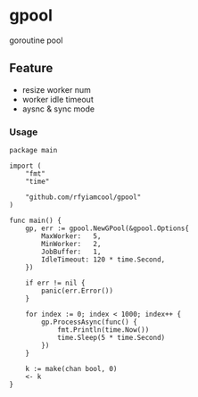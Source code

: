 # gpool

goroutine pool

## Feature

* resize worker num
* worker idle timeout
* aysnc & sync mode

### Usage

```
package main

import (
	"fmt"
	"time"

	"github.com/rfyiamcool/gpool"
)

func main() {
	gp, err := gpool.NewGPool(&gpool.Options{
		MaxWorker:   5,
		MinWorker:   2,
		JobBuffer:   1,
		IdleTimeout: 120 * time.Second,
	})

	if err != nil {
		panic(err.Error())
	}

	for index := 0; index < 1000; index++ {
		gp.ProcessAsync(func() {
			fmt.Println(time.Now())
			time.Sleep(5 * time.Second)
		})
	}

	k := make(chan bool, 0)
	<- k
}

```

